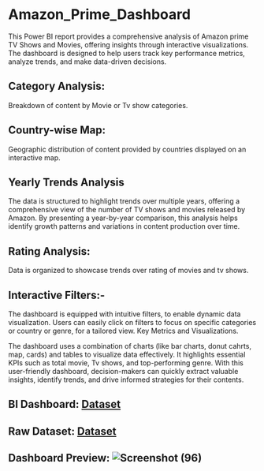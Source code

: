 # Amazon_Prime_Dashboard
This Power BI report provides a comprehensive analysis of Amazon prime TV Shows and Movies, offering insights through interactive visualizations. The dashboard is designed to help users track key performance metrics, analyze trends, and make data-driven decisions.

## Category Analysis:
Breakdown of content by Movie or Tv show categories.
## Country-wise  Map:
Geographic distribution of content provided by countries displayed on an interactive map.
## Yearly Trends Analysis
The data is structured to highlight trends over multiple years, offering a comprehensive view of the number of TV shows and movies released by Amazon. By presenting a year-by-year comparison, this analysis helps identify growth patterns and variations in content production over time.
## Rating Analysis:
Data is organized to showcase trends over rating of movies and tv shows.
## Interactive Filters:-
The dashboard is equipped with intuitive filters, to enable dynamic data visualization. Users can easily click on filters to focus on specific categories or country or genre, for a tailored view. Key Metrics and Visualizations.

The dashboard uses a combination of charts (like bar charts, donut cahrts, map, cards) and tables to visualize data effectively. It highlights essential KPIs such as total movie, Tv shows, and top-performing genre. With this user-friendly dashboard, decision-makers can quickly extract valuable insights, identify trends, and drive informed strategies for their contents.

## BI Dashboard: <a href= "https://github.com/Kailash-chowdhury/Amazon_Prime_Dashboard/blob/main/Amazon%20Dashboard%20Power%20BI.pbix">Dataset</a>
## Raw Dataset: <a href= "https://github.com/Kailash-chowdhury/Amazon_Prime_Dashboard/blob/main/amazon_prime_titles.csv">Dataset</a>
## Dashboard Preview: ![Screenshot (96)](https://github.com/user-attachments/assets/3b2ac236-abe4-4f46-8c57-218c0cd556c1)

